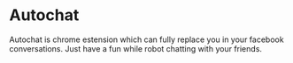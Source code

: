 Autochat
========

Autochat is chrome estension which can fully replace you in your facebook conversations. 
Just have a fun while robot chatting with your friends.

